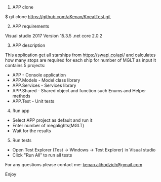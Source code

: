 1. APP clone

$ git clone https://github.com/aKenan/KneatTest.git

2. APP requirements

Visual studio 2017 Version 15.3.5
.net core 2.0.2

3. APP  description

This application get all starships from https://swapi.co/api/ and calculates how many stops are required for each ship for number of MGLT as input
It contains 5 projects:

- APP - Console application
- APP.Models - Model class library
- APP.Services - Services library
- APP.Shared - Shared object and function such Enums and Helper methods
- APP.Test - Unit tests

4. Run app

- Select APP project as default and run it
- Enter number of megalights(MGLT)
- Wait for the results

5. Run tests

- Open Test Explorer (Test -> Windows -> Test Explorer) in Visual studio
- Click "Run All" to run all tests


For any questions please contact me: kenan.alihodzich@gmail.com


Enjoy

